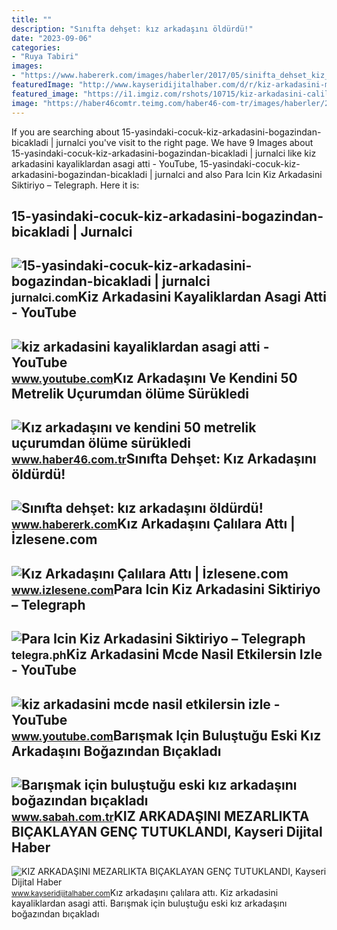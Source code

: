```yaml
---
title: ""
description: "Sınıfta dehşet: kız arkadaşını öldürdü!"
date: "2023-09-06"
categories:
- "Ruya Tabiri"
images:
- "https://www.habererk.com/images/haberler/2017/05/sinifta_dehset_kiz_arkadasini_oldurup_intihara_kalkisti.jpg"
featuredImage: "http://www.kayseridijitalhaber.com/d/r/kiz-arkadasini-mezarlikta-bicaklayan-genc-tutuklandi.png"
featured_image: "https://i1.imgiz.com/rshots/10715/kiz-arkadasini-calilara-atti_10715311-2160_1200x630.jpg"
image: "https://haber46comtr.teimg.com/haber46-com-tr/images/haberler/2016/08/kiz_arkadasini_ve_kendini_50_metrelik_ucurumdan_olume_surukledi.jpg"
---
```


If you are searching about 15-yasindaki-cocuk-kiz-arkadasini-bogazindan-bicakladi | jurnalci you've visit to the right page. We have 9 Images about 15-yasindaki-cocuk-kiz-arkadasini-bogazindan-bicakladi | jurnalci like kiz arkadasini kayaliklardan asagi atti - YouTube, 15-yasindaki-cocuk-kiz-arkadasini-bogazindan-bicakladi | jurnalci and also Para Icin Kiz Arkadasini Siktiriyo – Telegraph. Here it is:

15-yasindaki-cocuk-kiz-arkadasini-bogazindan-bicakladi | Jurnalci
-----------------------------------------------------------------

 ![15-yasindaki-cocuk-kiz-arkadasini-bogazindan-bicakladi | jurnalci](https://jurnalci.com/wp-content/uploads/2022/05/15-yasindaki-cocuk-kiz-arkadasini-bogazindan-bicakladi.jpg) <small>jurnalci.com</small>Kiz Arkadasini Kayaliklardan Asagi Atti - YouTube
-------------------------------------------------

 ![kiz arkadasini kayaliklardan asagi atti - YouTube](https://i.ytimg.com/vi/b46D41bqVns/maxresdefault.jpg) <small>www.youtube.com</small>Kız Arkadaşını Ve Kendini 50 Metrelik Uçurumdan ölüme Sürükledi
---------------------------------------------------------------

 ![Kız arkadaşını ve kendini 50 metrelik uçurumdan ölüme sürükledi](https://haber46comtr.teimg.com/haber46-com-tr/images/haberler/2016/08/kiz_arkadasini_ve_kendini_50_metrelik_ucurumdan_olume_surukledi.jpg) <small>www.haber46.com.tr</small>Sınıfta Dehşet: Kız Arkadaşını öldürdü!
---------------------------------------

 ![Sınıfta dehşet: kız arkadaşını öldürdü!](https://www.habererk.com/images/haberler/2017/05/sinifta_dehset_kiz_arkadasini_oldurup_intihara_kalkisti.jpg) <small>www.habererk.com</small>Kız Arkadaşını Çalılara Attı | İzlesene.com
-------------------------------------------

 ![Kız Arkadaşını Çalılara Attı | İzlesene.com](https://i1.imgiz.com/rshots/10715/kiz-arkadasini-calilara-atti_10715311-2160_1200x630.jpg) <small>www.izlesene.com</small>Para Icin Kiz Arkadasini Siktiriyo – Telegraph
----------------------------------------------

 ![Para Icin Kiz Arkadasini Siktiriyo – Telegraph](http://i.ytimg.com/vi/CrHyjqsH-A0/maxresdefault.jpg) <small>telegra.ph</small>Kiz Arkadasini Mcde Nasil Etkilersin Izle - YouTube
---------------------------------------------------

 ![kiz arkadasini mcde nasil etkilersin izle - YouTube](https://i.ytimg.com/vi/fbnDx6CDB7g/hq2.jpg?sqp=-oaymwEoCOADEOgC8quKqQMcGADwAQH4Ac4FgAKACooCDAgAEAEYVyBlKCswDw==&rs=AOn4CLD0v55Gm__dSu0E_bGsmDyOshXnyg) <small>www.youtube.com</small>Barışmak Için Buluştuğu Eski Kız Arkadaşını Boğazından Bıçakladı
----------------------------------------------------------------

 ![Barışmak için buluştuğu eski kız arkadaşını boğazından bıçakladı](https://iasbh.tmgrup.com.tr/91facb/0/0/0/0/0/0?u=https://isbh.tmgrup.com.tr/sbh/2022/05/20/barismak-icin-bulustugu-eski-kiz-arkadasini-bogazindan-bicakladi-1653032741323.jpg&mw=600) <small>www.sabah.com.tr</small>KIZ ARKADAŞINI MEZARLIKTA BIÇAKLAYAN GENÇ TUTUKLANDI, Kayseri Dijital Haber
---------------------------------------------------------------------------

 ![KIZ ARKADAŞINI MEZARLIKTA BIÇAKLAYAN GENÇ TUTUKLANDI, Kayseri Dijital Haber](http://www.kayseridijitalhaber.com/d/r/kiz-arkadasini-mezarlikta-bicaklayan-genc-tutuklandi.png) <small>www.kayseridijitalhaber.com</small>Kız arkadaşını çalılara attı. Kiz arkadasini kayaliklardan asagi atti. Barışmak için buluştuğu eski kız arkadaşını boğazından bıçakladı
